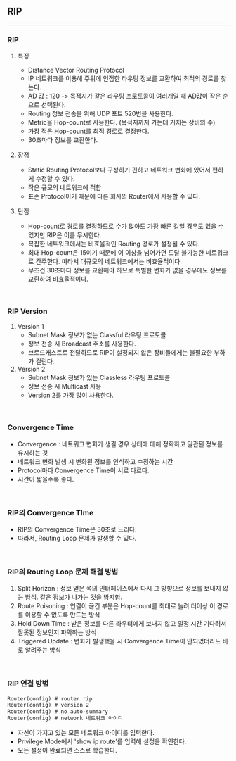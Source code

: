 ## __RIP__
---
### __RIP__
1. 특징
   + Distance Vector Routing Protocol
   + IP 네트워크를 이용해 주위에 인접한 라우팅 정보를 교환하여 최적의 경로를 찾는다.
   + AD 값 : 120 -> 목적지가 같은 라우팅 프로토콜이 여러개일 때 AD값이 작은 순으로 선택된다.
   + Routing 정보 전송을 위해 UDP 포트 520번을 사용한다.
   + Metric을 Hop-count로 사용한다. (목적지까지 가는데 거치는 장비의 수)
   + 가장 적은 Hop-count를 최적 경로로 결정한다.
   + 30초마다 정보를 교환한다.

2. 장점
   + Static Routing Protocol보다 구성하기 편하고 네트워크 변화에 있어서 편하게 수정할 수 있다.
   + 작은 규모의 네트워크에 적합
   + 표준 Protocol이기 때문에 다른 회사의 Router에서 사용할 수 있다.
  
3. 단점
   + Hop-count로 경로를 결정하므로 수가 많아도 가장 빠른 길일 경우도 있을 수 있지만 RIP은 이를 무시한다.
   + 복잡한 네트워크에서는 비효율적인 Routing 경로가 설정될 수 있다.
   + 최대 Hop-count은 15이기 때문에 이 이상을 넘어가면 도달 불가능한 네트워크로 간주한다. 따라서 대규모의 네트워크에서는 비효율적이다.
   + 무조건 30초마다 정보를 교환해야 하므로 특별한 변화가 없을 경우에도 정보를 교환하여 비효율적이다.

<br>

### __RIP Version__
1. Version 1
   - Subnet Mask 정보가 없는 Classful 라우팅 프로토콜
   - 정보 전송 시 Broadcast 주소를 사용한다.
   - 브로드캐스트로 전달하므로 RIP이 설정되지 않은 장비들에게는 불필요한 부하가 걸린다.
2. Version 2
   - Subnet Mask 정보가 있는 Classless 라우팅 프로토콜
   - 정보 전송 시 Multicast 사용
   - Version 2를 가장 많이 사용한다.

<br>

### __Convergence Time__
+ Convergence : 네트워크 변화가 생길 경우 상태에 대해 정확하고 일관된 정보를 유지하는 것
+ 네트워크 변화 발생 시 변화된 정보를 인식하고 수정하는 시간
+ Protocol마다 Convergence Time이 서로 다르다.
+ 시간이 짧을수록 좋다.

<br>

### __RIP의 Convergence TIme__
+ RIP의 Convergence Time은 30초로 느리다.
+ 따라서, Routing Loop 문제가 발생할 수 있다.

<br>

### __RIP의 Routing Loop 문제 해결 방법__
1. Split Horizon : 정보 얻은 쪽의 인터페이스에서 다시 그 방향으로 정보를 보내지 않는 방식. 같은 정보가 나가는 것을 방지함.
2. Route Poisoning : 연결이 끊긴 부분은 Hop-count를 최대로 늘려 더이상 이 경로를 이용할 수 없도록 만드는 방식
3. Hold Down Time : 받은 정보를 다른 라우터에게 보내지 않고 일정 시간 기다려서 잘못된 정보인지 파악하는 방식
4. Triggered Update : 변화가 발생했을 시 Convergence Time이 안되었더라도 바로 알려주는 방식

<br>

### __RIP 연결 방법__
```markdown
Router(config) # router rip
Router(config) # version 2
Router(config) # no auto-summary
Router(config) # network 네트워크 아이디
```
+ 자신이 가지고 있는 모든 네트워크 아이디를 입력한다.
+ Privilege Mode에서 'show ip route'를 입력해 설정을 확인한다.
+ 모든 설정이 완료되면 스스로 학습한다.
